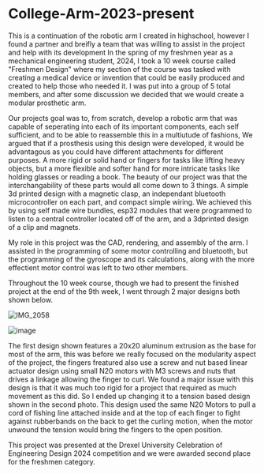 # College-Arm-2023-present
This is a continuation of the robotic arm I created in highschool, however I found a partner and breifly a team that was willing to assist in the project and help with its development
In the spring of my freshmen year as a mechanical engineering student, 2024, I took a 10 week course called "Freshmen Design" where my section of the course was tasked with creating a medical device or invention that could be easily produced and created to help those who needed it. I was put into a group of 5 total members, and after some discussion we decided that we would create a modular prosthetic arm. 

Our projects goal was to, from scratch, develop a robotic arm that was capable of seperating into each of its important components, each self sufficient, and to be able to reassemble this in a multiutude of fashions, We argued that if a prosthesis using this design were developed, it would be advantagous as you could have different attachments for different purposes. A more rigid or solid hand or fingers for tasks like lifting heavy objects, but a more flexible and softer hand for more intricate tasks like holding glasses or reading a book. The beauty of our project was that the interchangability of these parts would all come down to 3 things. A simple 3d printed design with a magnetic clasp, an independant bluetooth microcontroller on each part, and compact simple wiring. 
We achieved this by using self made wire bundles, esp32 modules that were programmed to listen to a central controller located off of the arm, and a 3dprinted design of a clip and magnets.

My role in this project was the CAD, rendering, and assembly of the arm. I assisted in the programming of some motor controlling and bluetooth, but the programming of the gyroscope and its calculations, along with the more effectient motor control was left to two other members. 

Throughout the 10 week course, though we had to present the finished project at the end of the 9th week, I went through 2 major designs both shown below.

![IMG_2058](https://github.com/TScherph/College-Arm-/assets/147080935/6888c605-a0aa-49fc-bc5c-4d6117e7348e)

![image](https://github.com/TScherph/College-Arm-/assets/147080935/10abb577-1513-47fe-930f-80ef4a5a5745)


The first design shown features a 20x20 aluminum extrusion as the base for most of the arm, this was before we really focused on the modularity aspect of the project, the fingers freatured also use a screw and nut based linear actuator design using small N20 motors with M3 screws and nuts that drives a linkage allowing the finger to curl. We found a major issue with this design is that it was much too rigid for a project that required as much movement as this did. So I ended up changing it to a tension based design shown in the second photo. This design used the same N20 Motors to pull a cord of fishing line attached inside and at the top of each finger to fight against rubberbands on the back to get the curling motion, when the motor unwound the tension would bring the fingers to the open position. 

This project was presented at the Drexel University Celebration of Engineering Design 2024 competition and we were awarded second place for the freshmen category.
